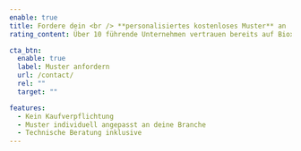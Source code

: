 ```yaml
---
enable: true
title: Fordere dein <br /> **personalisiertes kostenloses Muster** an
rating_content: Über 10 führende Unternehmen vertrauen bereits auf Bioxiplas

cta_btn:
  enable: true
  label: Muster anfordern
  url: /contact/
  rel: ""
  target: ""

features:
  - Kein Kaufverpflichtung
  - Muster individuell angepasst an deine Branche
  - Technische Beratung inklusive
---
```

